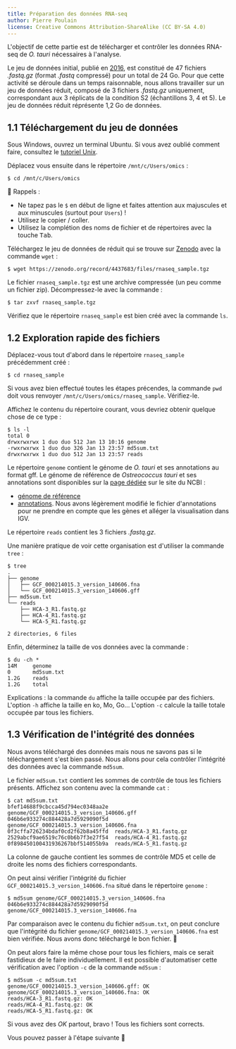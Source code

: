 ```yaml
---
title: Préparation des données RNA-seq
author: Pierre Poulain
license: Creative Commons Attribution-ShareAlike (CC BY-SA 4.0)
---
```


L'objectif de cette partie est de télécharger et contrôler les données RNA-seq de *O. tauri* nécessaires à l'analyse.

Le jeu de données initial, publié en [2016](https://bmcgenomics.biomedcentral.com/articles/10.1186/s12864-016-2666-6), est constitué de 47 fichiers *.fastq.gz* (format *.fastq* compressé) pour un total de 24 Go. Pour que cette activité se déroule dans un temps raisonnable, nous allons travailler sur un jeu de données réduit, composé de 3 fichiers *.fastq.gz* uniquement, correspondant aux 3 réplicats de la condition S2 (échantillons 3, 4 et 5). Le jeu de données réduit réprésente 1,2 Go de données.

## 1.1 Téléchargement du jeu de données

Sous Windows, ouvrez un terminal Ubuntu. Si vous avez oublié comment faire, consultez le [tutoriel Unix](https://omics-school.github.io/unix-tutorial/tutoriel/README).

Déplacez vous ensuite dans le répertoire `/mnt/c/Users/omics` :

```
$ cd /mnt/c/Users/omics
```

🔔 Rappels : 

- Ne tapez pas le `$` en début de ligne et faites attention aux majuscules et aux minuscules (surtout pour `Users`) !
- Utilisez le copier / coller.
- Utilisez la complétion des noms de fichier et de répertoires avec la touche <kbd>Tab</kbd>.

Téléchargez le jeu de données de réduit qui se trouve sur [Zenodo](https://zenodo.org/record/4437683) avec la commande `wget` :

```
$ wget https://zenodo.org/record/4437683/files/rnaseq_sample.tgz
```

Le fichier `rnaseq_sample.tgz` est une archive compressée (un peu comme un fichier zip). Décompressez-le avec la commande :
```
$ tar zxvf rnaseq_sample.tgz
```

Vérifiez que le répertoire `rnaseq_sample` est bien créé avec la commande `ls`.

## 1.2 Exploration rapide des fichiers

Déplacez-vous tout d'abord dans le répertoire `rnaseq_sample` précédemment créé :
```
$ cd rnaseq_sample
```

Si vous avez bien effectué toutes les étapes précendes, la commande `pwd` doit vous renvoyer `/mnt/c/Users/omics/rnaseq_sample`. Vérifiez-le.

Affichez le contenu du répertoire courant, vous devriez obtenir quelque chose de ce type :

```
$ ls -l
total 0
drwxrwxrwx 1 duo duo 512 Jan 13 10:16 genome
-rwxrwxrwx 1 duo duo 326 Jan 13 23:57 md5sum.txt
drwxrwxrwx 1 duo duo 512 Jan 13 23:57 reads
```

Le répertoire `genome` contient le génome de *O. tauri* et ses annotations au format gff. Le génome de référence de *Ostreococcus tauri* et ses annotations sont disponibles sur la [page dédiée](https://www.ncbi.nlm.nih.gov/genome/373?genome_assembly_id=352933) sur le site du NCBI :
- [génome de référence](ftp://ftp.ncbi.nlm.nih.gov/genomes/all/GCF/000/214/015/GCF_000214015.3_version_140606/GCF_000214015.3_version_140606_genomic.fna.gz)
- [annotations](ftp://ftp.ncbi.nlm.nih.gov/genomes/all/GCF/000/214/015/GCF_000214015.3_version_140606/GCF_000214015.3_version_140606_genomic.gff.gz). Nous avons légèrement modifié le fichier d'annotations pour ne prendre en compte que les gènes et alléger la visualisation dans IGV.

Le répertoire `reads` contient les 3 fichiers *.fastq.gz*.

Une manière pratique de voir cette organisation est d'utiliser la commande `tree` :

```
$ tree
.
├── genome
│   ├── GCF_000214015.3_version_140606.fna
│   └── GCF_000214015.3_version_140606.gff
├── md5sum.txt
└── reads
    ├── HCA-3_R1.fastq.gz
    ├── HCA-4_R1.fastq.gz
    └── HCA-5_R1.fastq.gz

2 directories, 6 files
```

Enfin, déterminez la taille de vos données avec la commande :
```
$ du -ch *
14M     genome
0       md5sum.txt
1.2G    reads
1.2G    total
```

Explications : la commande `du` affiche la taille occupée par des fichiers. L'option `-h` affiche la taille en ko, Mo, Go... L'option `-c` calcule la taille totale occupée par tous les fichiers.


## 1.3 Vérification de l'intégrité des données

Nous avons téléchargé des données mais nous ne savons pas si le téléchargement s'est bien passé. Nous allons pour cela contrôler l'intégrité des données avec la commande `md5sum`.

Le fichier `md5sum.txt` contient les sommes de contrôle de tous les fichiers présents. Affichez son contenu avec la commande `cat` :

```
$ cat md5sum.txt
bfef14688f9cbcca45d794ec0348aa2e  genome/GCF_000214015.3_version_140606.gff
046b6e933274c884428a7d5929090f5d  genome/GCF_000214015.3_version_140606.fna
0f3cffa726234bdaf0cd2f62b8a45ffd  reads/HCA-3_R1.fastq.gz
2529abcf9ae6519c76c0b6b7f3e27f54  reads/HCA-4_R1.fastq.gz
0f898450100431936267bbf514055b9a  reads/HCA-5_R1.fastq.gz
```

La colonne de gauche contient les sommes de contrôle MD5 et celle de droite les noms des fichiers correspondants.

On peut ainsi vérifier l'intégrité du fichier `GCF_000214015.3_version_140606.fna` situé dans le répertoire `genome` :
```
$ md5sum genome/GCF_000214015.3_version_140606.fna
046b6e933274c884428a7d5929090f5d  genome/GCF_000214015.3_version_140606.fna
```

Par comparaison avec le contenu du fichier `md5sum.txt`, on peut conclure que l'intégrité du fichier `genome/GCF_000214015.3_version_140606.fna` est bien vérifiée. Nous avons donc téléchargé le bon fichier. 🎉

On peut alors faire la même chose pour tous les fichiers, mais ce serait fastidieux de le faire individuellement. Il est possible d'automatiser cette vérification avec l'option `-c` de la commande `md5sum` :
```
$ md5sum -c md5sum.txt
genome/GCF_000214015.3_version_140606.gff: OK
genome/GCF_000214015.3_version_140606.fna: OK
reads/HCA-3_R1.fastq.gz: OK
reads/HCA-4_R1.fastq.gz: OK
reads/HCA-5_R1.fastq.gz: OK
```

Si vous avez des *OK* partout, bravo ! Tous les fichiers sont corrects.

Vous pouvez passer à l'étape suivante 🚀